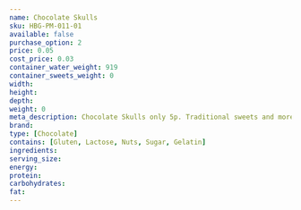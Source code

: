 ```yaml
---
name: Chocolate Skulls
sku: HBG-PM-011-01
available: false
purchase_option: 2
price: 0.05
cost_price: 0.03
container_water_weight: 919
container_sweets_weight: 0
width: 
height: 
depth: 
weight: 0
meta_description: Chocolate Skulls only 5p. Traditional sweets and more at Humbugs Confectionery Store. Specialists in satisfying your sweet tooth!
brand: 
type: [Chocolate]
contains: [Gluten, Lactose, Nuts, Sugar, Gelatin]
ingredients: 
serving_size: 
energy: 
protein: 
carbohydrates: 
fat: 
---
```

